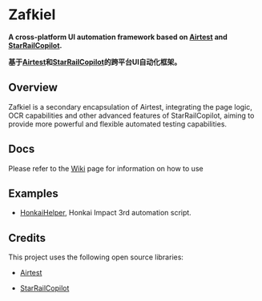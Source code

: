 # Zafkiel

**A cross-platform UI automation framework based on [Airtest](https://github.com/AirtestProject/Airtest) and [StarRailCopilot](https://github.com/LmeSzinc/StarRailCopilot).**

**基于[Airtest](https://github.com/AirtestProject/Airtest)和[StarRailCopilot](https://github.com/LmeSzinc/StarRailCopilot)的跨平台UI自动化框架。**

## Overview

Zafkiel is a secondary encapsulation of Airtest, integrating the page logic, OCR capabilities and other advanced features of StarRailCopilot, aiming to provide more powerful and flexible automated testing capabilities.

## Docs

Please refer to the [Wiki](https://github.com/Aues6uen11Z/Zafkiel/wiki) page for information on how to use

## Examples

- [HonkaiHelper](https://github.com/Aues6uen11Z/HonkaiHelper), Honkai Impact 3rd automation script.

## Credits

This project uses the following open source libraries:

- [Airtest](https://github.com/AirtestProject/Airtest)

- [StarRailCopilot](https://github.com/StarRailCopilot/StarRailCopilot)